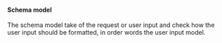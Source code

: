 #### Schema model 

The schema model take of the request or  user input and check how the user input should be formatted, 
in order words the user input model. 